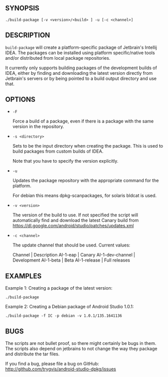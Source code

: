SYNOPSIS
--------

    ./build-package [-v <version>/<build> ] -u [-c <channel>]

DESCRIPTION
--------

`build-package` will create a platform-specific package of Jetbrain's
Intellij IDEA. The packages can be installed using platform
specific/native tools and/or distributed from local package repositories.

It currently only supports building packages of the development builds
of IDEA, either by finding and downloading the latest version directly
from Jetbrain's servers or by being pointed to a build output directory
and use that.

OPTIONS
--------

* `-F`

    Force a build of a package, even if there is a package with the same
    version in the repository.

* `-s <directory>`

    Sets <directory> to be the input directory when creating the
    package. This is used to build packages from custom builds of IDEA.

    Note that you have to specify the version explicitly.

* `-u`

    Updates the package repository with the appropriate command for
    the platform.

    For debian this means dpkg-scanpackages, for solaris bldcat is used.

* `-v <version>`

    The version of the build to use. If not specified the script will
    automatically find and download the latest Canary build from
    https://dl.google.com/android/studio/patches/updates.xml

* `-c <channel>`

    The update channel that should be used. Current values:

    Channel          | Description
    AI-1-eap         | Canary
    AI-1-dev-channel | Development
    AI-1-beta        | Beta
    AI-1-release     | Full releases

EXAMPLES
-------

Example 1: Creating a package of the latest version:

    ./build-package

Example 2: Creating a Debian package of Android Studio 1.0.1:

    ./build-package -f IC -p debian -v 1.0.1/135.1641136

BUGS
----

The scripts are not bullet proof, so there might certainly be bugs in
them. The scripts also depend on jetbrains to not change the way they
package and distribute the tar files.

If you find a bug, please file a bug on GitHub:
http://github.com/trygvis/android-studio-dpkg/issues

